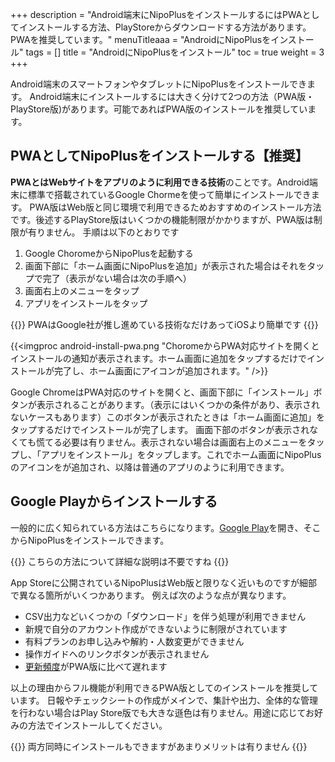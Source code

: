 +++
description = "Android端末にNipoPlusをインストールするにはPWAとしてインストールする方法、PlayStoreからダウンロードする方法があります。PWAを推奨しています。"
menuTitleaaa = "AndroidにNipoPlusをインストール"
tags = []
title = "AndroidにNipoPlusをインストール"
toc = true
weight = 3
+++

Android端末のスマートフォンやタブレットにNipoPlusをインストールできます。
Android端末にインストールするには大きく分けて2つの方法（PWA版・ PlayStore版)があります。可能であればPWA版のインストールを推奨しています。

## PWAとしてNipoPlusをインストールする【推奨】

**PWAとはWebサイトをアプリのように利用できる技術**のことです。Android端末に標準で搭載されているGoogle Chormeを使って簡単にインストールできます。
PWA版はWeb版と同じ環境で利用できるためおすすめのインストール方法です。後述するPlayStore版はいくつかの機能制限がかかりますが、PWA版は制限が有りません。
手順は以下のとおりです

1. Google ChoromeからNipoPlusを起動する
1. 画面下部に「ホーム画面にNipoPlusを追加」が表示された場合はそれをタップで完了（表示がない場合は次の手順へ）
1. 画面右上のメニューをタップ
1. アプリをインストールをタップ

{{<alice pos="right" icon="phone">}}
PWAはGoogle社が推し進めている技術なだけあってiOSより簡単です
{{</alice>}}

{{<imgproc android-install-pwa.png "ChoromeからPWA対応サイトを開くとインストールの通知が表示されます。ホーム画面に追加をタップするだけでインストールが完了し、ホーム画面にアイコンが追加されます。" />}}

Google ChromeはPWA対応のサイトを開くと、画面下部に「インストール」ボタンが表示されることがあります。（表示にはいくつかの条件があり、表示されないケースもあります）このボタンが表示されたときは「ホーム画面に追加」をタップするだけでインストールが完了します。
画面下部のボタンが表示されなくても慌てる必要は有りません。表示されない場合は画面右上のメニューをタップし、「アプリをインストール」をタップします。これでホーム画面にNipoPlusのアイコンをが追加され、以降は普通のアプリのように利用できます。

## Google Playからインストールする

一般的に広く知られている方法はこちらになります。[Google Play](https://play.google.com/store/apps/details?id=jp.sndbox.nipoplus)を開き、そこからNipoPlusをインストールできます。

{{<alice pos="right" icon="ok">}}
こちらの方法について詳細な説明は不要ですね
{{</alice>}}

App Storeに公開されているNipoPlusはWeb版と限りなく近いものですが細部で異なる箇所がいくつかあります。
例えば次のような点が異なります。

- CSV出力などいくつかの「ダウンロード」を伴う処理が利用できません
- 新規で自分のアカウント作成ができないように制限がされています
- 有料プランのお申し込みや解約・人数変更ができません
- 操作ガイドへのリンクボタンが表示されません
- [更新頻度](/system/release-note/)がPWA版に比べて遅れます

以上の理由からフル機能が利用できるPWA版としてのインストールを推奨しています。
日報やチェックシートの作成がメインで、集計や出力、全体的な管理を行わない場合はPlay Store版でも大きな遜色は有りません。用途に応じてお好みの方法でインストールしてください。

{{<alice pos="right" icon="default">}}
両方同時にインストールもできますがあまりメリットは有りません
{{</alice>}}
